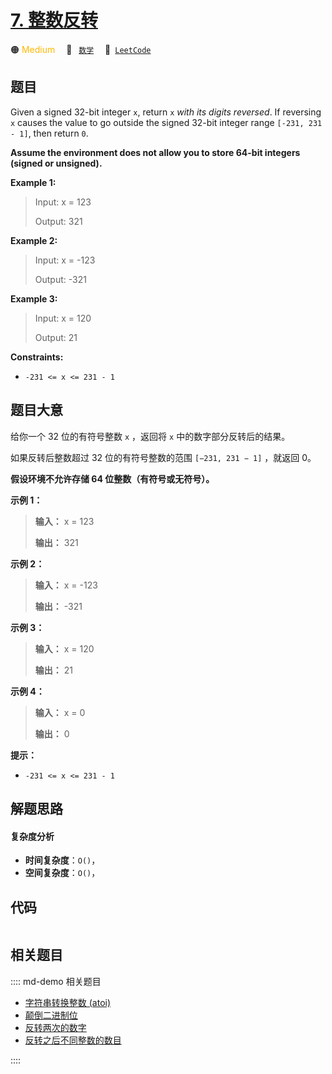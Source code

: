 # [7. 整数反转](https://leetcode.com/problems/reverse-integer)

🟠 <font color=#ffb800>Medium</font>&emsp; 🔖&ensp; [`数学`](/leetcode/outline/tag/math.md)&emsp; 🔗&ensp;[`LeetCode`](https://leetcode.com/problems/reverse-integer)


## 题目

Given a signed 32-bit integer `x`, return `x` _with its digits reversed_. If
reversing `x` causes the value to go outside the signed 32-bit integer range
`[-231, 231 - 1]`, then return `0`.

**Assume the environment does not allow you to store 64-bit integers (signed
or unsigned).**



**Example 1:**

> Input: x = 123
> 
> Output: 321

**Example 2:**

> Input: x = -123
> 
> Output: -321

**Example 3:**

> Input: x = 120
> 
> Output: 21

**Constraints:**

  * `-231 <= x <= 231 - 1`


## 题目大意

给你一个 32 位的有符号整数 `x` ，返回将 `x` 中的数字部分反转后的结果。

如果反转后整数超过 32 位的有符号整数的范围 `[−231, 231 − 1]` ，就返回 0。

**假设环境不允许存储 64 位整数（有符号或无符号）。**

**示例 1：**

> 
> 
> 
> 
> 
> **输入：** x = 123
> 
> **输出：** 321
> 
> 

**示例 2：**

> 
> 
> 
> 
> 
> **输入：** x = -123
> 
> **输出：** -321
> 
> 

**示例 3：**

> 
> 
> 
> 
> 
> **输入：** x = 120
> 
> **输出：** 21
> 
> 

**示例 4：**

> 
> 
> 
> 
> 
> **输入：** x = 0
> 
> **输出：** 0
> 
> 

**提示：**

  * `-231 <= x <= 231 - 1`


## 解题思路

#### 复杂度分析

- **时间复杂度**：`O()`，
- **空间复杂度**：`O()`，

## 代码

```javascript

```

## 相关题目

:::: md-demo 相关题目
- [字符串转换整数 (atoi)](https://leetcode.com/problems/string-to-integer-atoi)
- [颠倒二进制位](https://leetcode.com/problems/reverse-bits)
- [反转两次的数字](https://leetcode.com/problems/a-number-after-a-double-reversal)
- [反转之后不同整数的数目](https://leetcode.com/problems/count-number-of-distinct-integers-after-reverse-operations)

::::
